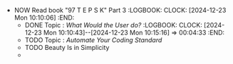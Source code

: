 - NOW Read book "97 T E P S K" Part 3
  :LOGBOOK:
  CLOCK: [2024-12-23 Mon 10:10:06]
  :END:
	- DONE Topic : *What Would the User do?*
	  :LOGBOOK:
	  CLOCK: [2024-12-23 Mon 10:10:43]--[2024-12-23 Mon 10:15:16] =>  00:04:33
	  :END:
	- TODO Topic : *Automate Your Coding Standard*
	- TODO Beauty Is in Simplicity
	-